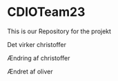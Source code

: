 # CDIOTeam23
This is our Repository for the projekt

Det virker christoffer



Ændring af christoffer

Ændret af oliver
